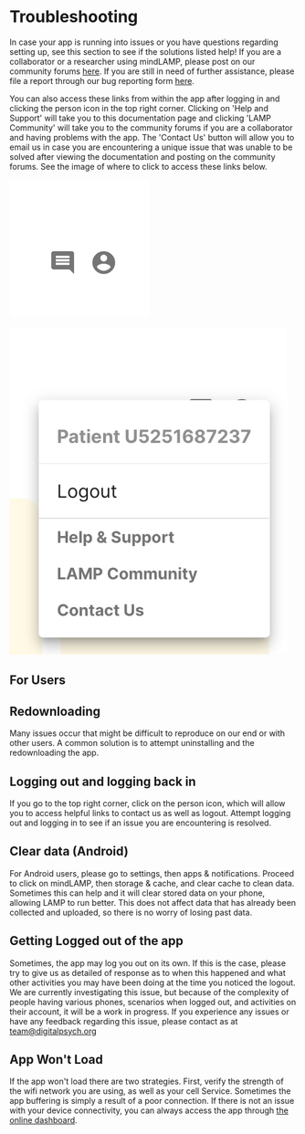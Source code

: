# Troubleshooting

In case your app is running into issues or you have questions regarding setting up, see this section to see if the solutions listed help! If you are a collaborator or a researcher using mindLAMP, please post on our community forums [here](https://mindlamp.discourse.group/). If you are still in need of further assistance, please file a report through our bug reporting form [here](https://docs.google.com/forms/d/e/1FAIpQLSdy354xNzQVekizuSMePWk_F7YGl9ENencXKJ-T0oo4ZTNkaA/viewform).

You can also access these links from within the app after logging in and clicking the person icon in the top right corner. Clicking on 'Help and Support' will take you to this documentation page and clicking 'LAMP Community' will take you to the community forums if you are a collaborator and having problems with the app. The 'Contact Us' button will allow you to email us in case you are encountering a unique issue that was unable to be solved after viewing the documentation and posting on the community forums. See the image of where to click to access these links below.

![](assets/profile.png)

![](assets/help.png)

## For Users

## Redownloading

Many issues occur that might be difficult to reproduce on our end or with other users. A common solution is to attempt uninstalling and the redownloading the app.

## Logging out and logging back in

If you go to the top right corner, click on the person icon, which will allow you to access helpful links to contact us as well as logout. Attempt logging out and logging in to see if an issue you are encountering is resolved.

## Clear data (Android)

For Android users, please go to settings, then apps & notifications. Proceed to click on mindLAMP, then storage & cache, and clear cache to clean data. Sometimes this can help and it will clear stored data on your phone, allowing LAMP to run better. This does not affect data that has already been collected and uploaded, so there is no worry of losing past data.

## Getting Logged out of the app

Sometimes, the app may log you out on its own. If this is the case, please try to give us as detailed of response as to when this happened and what other activities you may have been doing at the time you noticed the logout. We are currently investigating this issue, but because of the complexity of people having various phones, scenarios when logged out, and activities on their account, it will be a work in progress. If you experience any issues or have any feedback regarding this issue, please contact as at team@digitalpsych.org

## App Won't Load

If the app won't load there are two strategies. First, verify the strength of the wifi network you are using, as well as your cell Service. Sometimes the app buffering is simply a result of a poor connection. If there is not an issue with your device connectivity, you can always access the app through [the online dashboard](https://dashboard.lamp.digital/#/).

<head>
  <meta name="google-site-verification" content="MDFm8izKofwRdAnUbqg2muDPnSlHISr1EVApzHUI-Z4" />
</head>
